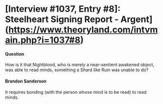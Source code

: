 # [Interview #1037, Entry #8]: Steelheart Signing Report - Argent](https://www.theoryland.com/intvmain.php?i=1037#8)

#### Question

How is it that Nightblood, who is merely a near-sentient awakened object, was able to read minds, something a Shard like Ruin was unable to do?

#### Brandon Sanderson

It requires bonding (with the person whose mind is to be read) to read minds.

